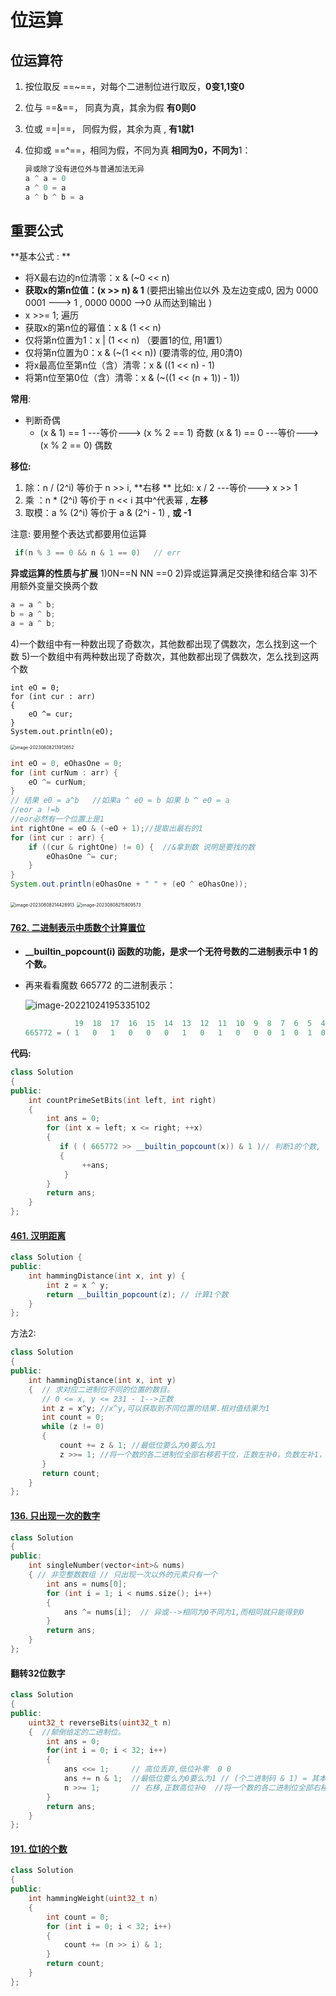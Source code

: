 # 位运算

## 位运算符

1. 按位取反 ==~==，对每个二进制位进行取反，**0变1,1变0**

2. 位与 ==&==，   同真为真，其余为假    **有0则0**  

3. 位或 ==|==，    同假为假，其余为真  ,   **有1就1**

4. 位抑或 ==^==，相同为假，不同为真    **相同为0，不同为**1：

   ```c++
   异或除了没有进位外与普通加法无异
   a ^ a = 0
   a ^ 0 = a
   a ^ b ^ b = a
   ```


## 重要公式

**基本公式 : **

+ 将X最右边的n位清零：x & (~0 << n)
+ **获取x的第n位值：(x >> n) & 1**   (要把出输出位以外 及左边变成0, 因为 0000 0001 ---> 1 , 0000 0000 -->0 从而达到输出 )
+ x >>= 1;   遍历
+ 获取x的第n位的幂值：x & (1 << n)
+ 仅将第n位置为1：x | (1 << n)     （要置1的位, 用1置1）
+ 仅将第n位置为0：x & (~(1 << n))  (要清零的位, 用0清0)
+ 将x最高位至第n位（含）清零：x & ((1 << n) - 1)
+ 将第n位至第0位（含）清零：x & (~((1 << (n + 1)) - 1))

**常用**:

+ 判断奇偶
  + (x & 1) == 1 ---等价---> (x % 2 == 1)    奇数
    (x & 1) == 0 ---等价---> (x % 2 == 0)    偶数

**移位:**

1. 除：n / (2^i) 等价于 n >> i, **右移 **    比如: x / 2 ---等价--->   x >> 1
2. 乘 ：n * (2^i) 等价于 n << i 其中^代表幂  , **左移**
3. 取模：a % (2^i) 等价于 a & (2^i - 1)  , **或  -1**

注意:  要用整个表达式都要用位运算

```c++
 if(n % 3 == 0 && n & 1 == 0)   // err
```

**异或运算的性质与扩展**
1)0N==N    NN ==0
2)异或运算满足交换律和结合率
3)不用额外变量交换两个数

```c
a = a ^ b;
b = a ^ b;
a = a ^ b;
```

4)一个数组中有一种数出现了奇数次，其他数都出现了偶数次，怎么找到这一个数
5)一个数组中有两种数出现了奇数次，其他数都出现了偶数次，怎么找到这两个数

```
int eO = 0;
for (int cur : arr) 
{
	eO ^= cur;
}
System.out.println(eO);
```

<img src="位运算.assets/image-20230808213912652.png" alt="image-20230808213912652" style="zoom:50%;" />

```java
int eO = 0, eOhasOne = 0;
for (int curNum : arr) {
    eO ^= curNum;
}
// 结果 e0 = a^b   //如果a ^ e0 = b 如果 b ^ e0 = a
//eor a !=b
//eor必然有一个位置上是1
int rightOne = eO & (~eO + 1);//提取出最右的1
for (int cur : arr) {
    if ((cur & rightOne) != 0) {  //&拿到数 说明是要找的数
        eOhasOne ^= cur;
    }
}
System.out.println(eOhasOne + " " + (eO ^ eOhasOne));
```

<img src="位运算.assets/image-20230808214428913.png" alt="image-20230808214428913" style="zoom:50%;" />

<img src="位运算.assets/image-20230808215809573.png" alt="image-20230808215809573" style="zoom:50%;" />

#### [762. 二进制表示中质数个计算置位](https://leetcode.cn/problems/prime-number-of-set-bits-in-binary-representation/)

+ **__builtin_popcount(i) 函数的功能，是求一个无符号数的二进制表示中 1 的个数。**

+ 再来看看魔数 665772 的二进制表示：

  ![image-20221024195335102](位运算.assets/image-20221024195335102.png)

  ```c++
             19  18  17  16  15  14  13  12  11  10  9  8  7  6  5  4  3  2  1  0
  665772 = ( 1   0   1   0   0   0   1   0   1   0   0  0  1  0  1  0  1  1  0  0 )
  ```

**代码:**

```c++
class Solution 
{
public:
    int countPrimeSetBits(int left, int right) 
    {
        int ans = 0;
        for (int x = left; x <= right; ++x) 
        {
           if ( ( 665772 >> __builtin_popcount(x)) & 1 )// 判断1的个数, 判断1的个数,是1就表示是质数
           {
                ++ans;
            }
        }
        return ans;
    }
};
```



#### [461. 汉明距离](https://leetcode.cn/problems/hamming-distance/)

```c++
class Solution {
public:
    int hammingDistance(int x, int y) {
        int z = x ^ y;
        return __builtin_popcount(z); // 计算1个数
    }
};
```

方法2:

```c++
class Solution 
{
public:
    int hammingDistance(int x, int y) 
    {  // 求对应二进制位不同的位置的数目。
       // 0 <= x, y <= 231 - 1-->正数
       int z = x^y; //x^y,可以获取到不同位置的结果.相对值结果为1
       int count = 0;
       while (z != 0)
       {
           count += z & 1; //最低位要么为0要么为1
           z >>= 1; //将一个数的各二进制位全部右移若干位，正数左补0，负数左补1，右边丢弃。
       }
       return count;
    }
};
```



#### [136. 只出现一次的数字](https://leetcode.cn/problems/single-number/)

```c++
class Solution 
{
public:
    int singleNumber(vector<int>& nums) 
    { // 非空整数数组 // 只出现一次以外的元素只有一个
        int ans = nums[0];
        for (int i = 1; i < nums.size(); i++)
        {
            ans ^= nums[i];  // 异或-->相同为0不同为1,而相同就只能得到0
        }
        return ans;
    }
};
```

#### 翻转32位数字

```c++
class Solution 
{
public:
    uint32_t reverseBits(uint32_t n) 
    {  //颠倒给定的二进制位。 
        int ans = 0;
        for(int i = 0; i < 32; i++)
        {
            ans <<= 1;     // 高位丢弃,低位补零  0 0
            ans += n & 1;  //最低位要么为0要么为1 // (个二进制码 & 1) = 其本身 
            n >>= 1;       // 右移,正数高位补0  //将一个数的各二进制位全部右移若干位，正数左补0，负数左补1，右边丢弃
        }
        return ans;
    }    
};
```

#### [191. 位1的个数](https://leetcode.cn/problems/number-of-1-bits/)

```c++
class Solution 
{
public:
    int hammingWeight(uint32_t n) 
    {
        int count = 0;
        for (int i = 0; i < 32; i++)
        {
            count += (n >> i) & 1;
        }
        return count;
    }
};
```

